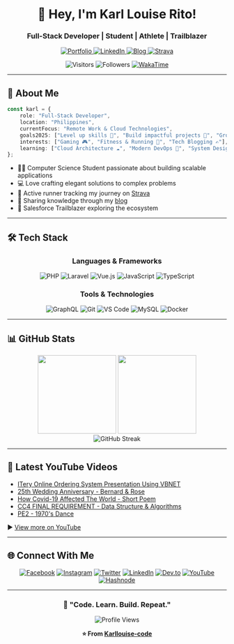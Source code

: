 <div align="center">

# 👋 Hey, I'm Karl Louise Rito!

### Full-Stack Developer | Student | Athlete | Trailblazer

<p align="center">
  <a href="https://karllouiserito.netlify.app/">
    <img src="https://img.shields.io/badge/Portfolio-000000?style=for-the-badge&logo=About.me&logoColor=white" alt="Portfolio"/>
  </a>
  <a href="https://www.linkedin.com/in/karllouise08/">
    <img src="https://img.shields.io/badge/LinkedIn-0077B5?style=for-the-badge&logo=linkedin&logoColor=white" alt="LinkedIn"/>
  </a>
  <a href="https://karllouiserito.hashnode.dev/">
    <img src="https://img.shields.io/badge/Blog-2962FF?style=for-the-badge&logo=hashnode&logoColor=white" alt="Blog"/>
  </a>
  <a href="https://strava.com/athletes/152143433">
    <img src="https://img.shields.io/badge/Strava-FC4C02?style=for-the-badge&logo=strava&logoColor=white" alt="Strava"/>
  </a>
</p>

<p align="center">
  <img src="https://visitor-badge.laobi.icu/badge?page_id=Karllouise-code.Karllouise-code" alt="Visitors"/>
  <img src="https://img.shields.io/github/followers/Karllouise-code.svg?style=social&label=Follow" alt="Followers"/>
  <a href="https://wakatime.com/@33092302-e613-42dc-bd0b-e1ab0b519425">
    <img src="https://wakatime.com/badge/user/33092302-e613-42dc-bd0b-e1ab0b519425.svg" alt="WakaTime"/>
  </a>
</p>

</div>

---

## 🚀 About Me

```typescript
const karl = {
    role: "Full-Stack Developer",
    location: "Philippines",
    currentFocus: "Remote Work & Cloud Technologies",
    goals2025: ["Level up skills 💪", "Build impactful projects 🎯", "Grow income 💸"],
    interests: ["Gaming 🎮", "Fitness & Running 🏃", "Tech Blogging ✍️"],
    learning: ["Cloud Architecture ☁️", "Modern DevOps 🔧", "System Design 🏗️"]
};
```

- 👨‍🎓 Computer Science Student passionate about building scalable applications
- 💻 Love crafting elegant solutions to complex problems
- 🏃 Active runner tracking my journey on [Strava](https://strava.com/athletes/152143433)
- 📝 Sharing knowledge through my [blog](https://karllouiserito.hashnode.dev/)
- 🌱 Salesforce Trailblazer exploring the ecosystem

---

## 🛠️ Tech Stack

<div align="center">

### Languages & Frameworks
![PHP](https://img.shields.io/badge/PHP-777BB4?style=for-the-badge&logo=php&logoColor=white)
![Laravel](https://img.shields.io/badge/Laravel-FF2D20?style=for-the-badge&logo=laravel&logoColor=white)
![Vue.js](https://img.shields.io/badge/Vue.js-4FC08D?style=for-the-badge&logo=vue.js&logoColor=white)
![JavaScript](https://img.shields.io/badge/JavaScript-F7DF1E?style=for-the-badge&logo=javascript&logoColor=black)
![TypeScript](https://img.shields.io/badge/TypeScript-3178C6?style=for-the-badge&logo=typescript&logoColor=white)

### Tools & Technologies
![GraphQL](https://img.shields.io/badge/GraphQL-E10098?style=for-the-badge&logo=graphql&logoColor=white)
![Git](https://img.shields.io/badge/Git-F05032?style=for-the-badge&logo=git&logoColor=white)
![VS Code](https://img.shields.io/badge/VS%20Code-007ACC?style=for-the-badge&logo=visual-studio-code&logoColor=white)
![MySQL](https://img.shields.io/badge/MySQL-4479A1?style=for-the-badge&logo=mysql&logoColor=white)
![Docker](https://img.shields.io/badge/Docker-2496ED?style=for-the-badge&logo=docker&logoColor=white)

</div>

---

## 📊 GitHub Stats

<div align="center">
  <img height="180em" src="https://github-readme-stats.vercel.app/api?username=Karllouise-code&show_icons=true&theme=tokyonight&include_all_commits=true&count_private=true"/>
  <img height="180em" src="https://github-readme-stats.vercel.app/api/top-langs/?username=Karllouise-code&layout=compact&langs_count=8&theme=tokyonight"/>
</div>

<div align="center">
  <img src="https://github-readme-streak-stats.herokuapp.com/?user=Karllouise-code&theme=tokyonight" alt="GitHub Streak"/>
</div>

---

## 🎥 Latest YouTube Videos

<!-- YOUTUBE:START -->
- [ITery Online Ordering System Presentation Using VBNET](https://www.youtube.com/watch?v=UMbp9aqe4lg)
- [25th Wedding Anniversary - Bernard & Rose](https://www.youtube.com/watch?v=7vRD7iq9P6M)
- [How Covid-19 Affected The World - Short Poem](https://www.youtube.com/watch?v=GH3-EzaBSl4)
- [CC4 FINAL REQUIREMENT - Data Structure & Algorithms](https://www.youtube.com/watch?v=jOtSyszfHlE)
- [PE2 - 1970's Dance](https://www.youtube.com/watch?v=OX-vlHwbYao)
<!-- YOUTUBE:END -->

▶️ [View more on YouTube](https://www.youtube.com/channel/UCsCyEjwE565qKzbTfL2RC7Q/)

---

## 🌐 Connect With Me

<div align="center">

[![Facebook](https://img.shields.io/badge/Facebook-1877F2?style=for-the-badge&logo=facebook&logoColor=white)](https://www.facebook.com/karllouise08/)
[![Instagram](https://img.shields.io/badge/Instagram-E4405F?style=for-the-badge&logo=instagram&logoColor=white)](https://www.instagram.com/kalowies_/)
[![Twitter](https://img.shields.io/badge/Twitter-1DA1F2?style=for-the-badge&logo=twitter&logoColor=white)](https://twitter.com/karl_rito)
[![LinkedIn](https://img.shields.io/badge/LinkedIn-0077B5?style=for-the-badge&logo=linkedin&logoColor=white)](https://www.linkedin.com/in/karllouise08/)
[![Dev.to](https://img.shields.io/badge/Dev.to-0A0A0A?style=for-the-badge&logo=dev.to&logoColor=white)](https://dev.to/kalowies_/)
[![YouTube](https://img.shields.io/badge/YouTube-FF0000?style=for-the-badge&logo=youtube&logoColor=white)](https://www.youtube.com/channel/UCsCyEjwE565qKzbTfL2RC7Q/)
[![Hashnode](https://img.shields.io/badge/Hashnode-2962FF?style=for-the-badge&logo=hashnode&logoColor=white)](https://karllouiserito.hashnode.dev/)

</div>

---

<div align="center">

### 💬 "Code. Learn. Build. Repeat."

<p align="center">
  <img src="https://komarev.com/ghpvc/?username=Karllouise-code&color=blueviolet&style=flat-square&label=Profile+Views" alt="Profile Views"/>
</p>

**⭐️ From [Karllouise-code](https://github.com/Karllouise-code)**

</div>
